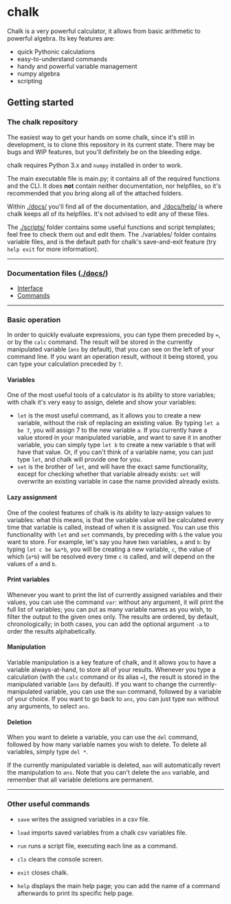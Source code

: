 # chalk
Chalk is a very powerful calculator, it allows from basic arithmetic to powerful algebra.
Its key features are:
- quick Pythonic calculations
- easy-to-understand commands
- handy and powerful variable management
- numpy algebra
- scripting

## Getting started

### The chalk repository

The easiest way to get your hands on some chalk, since it's still in development, is to clone this repository in its current state. There may be bugs and WIP features, but you'll definitely be on the bleeding edge.

chalk requires Python 3.x and `numpy` installed in order to work.

The main executable file is main.py; it contains all of the required functions and the CLI. It does **not** contain neither documentation, nor helpfiles, so it's recommended that you bring along all of the attached folders.

Within [./docs/](https://github.com/LionSpeck/chalk/tree/main/docs) you'll find all of the documentation, and [./docs/help/](https://github.com/LionSpeck/chalk/tree/main/docs/help) is where chalk keeps all of its helpfiles. It's not advised to edit any of these files.

The [./scripts/](https://github.com/LionSpeck/chalk/tree/main/scripts) folder contains some useful functions and script templates; feel free to check them out and edit them.
The ./variables/ folder contains variable files, and is the default path for chalk's save-and-exit feature (try `help exit` for more information).

---
### Documentation files ([./docs/](https://github.com/LionSpeck/chalk/tree/main/docs))

- [Interface](https://github.com/LionSpeck/chalk/blob/main/docs/Interface.md#chalk-documentation-the-command-line-interface)
- [Commands](https://github.com/LionSpeck/chalk/blob/main/docs/Commands.md#chalk-documentation-commands)

---
### Basic operation

In order to quickly evaluate expressions, you can type them preceded by `=`, or by the `calc` command. The result will be stored in the currently manipulated variable (`ans` by default), that you can see on the left of your command line. If you want an operation result, without it being stored, you can type your calculation preceded by `?`.

#### Variables

One of the most useful tools of a calculator is its ability to store variables; with chalk it's very easy to assign, delete and show your variables:
- `let` is the most useful command, as it allows you to create a new variable, without the risk of replacing an existing value. By typing `let a be 7`, you will assign 7 to the new variable `a`. If you currently have a value stored in your manipulated variable, and want to save it in another variable, you can simply type `let b` to create a new variable `b` that will have that value. Or, if you can't think of a variable name, you can just type `let`, and chalk will provide one for you.
- `set` is the brother of `let`, and will have the exact same functionality, except for checking whether that variable already exists: `set` will overwrite an existing variable in case the name provided already exists.

#### Lazy assignment

One of the coolest features of chalk is its ability to lazy-assign values to variables: what this means, is that the variable value will be calculated every time that variable is called, instead of when it is assigned. You can use this functionality with `let` and `set` commands, by preceding with `&` the value you want to store. For example, let's say you have two variables, `a` and `b`: by typing `let c be &a*b`, you will be creating a new variable, `c`, the value of which (`a*b`) will be resolved every time `c` is called, and will depend on the values of `a` and `b`.

#### Print variables

Whenever you want to print the list of currently assigned variables and their values, you can use the command `var`: without any argument, it will print the full list of variables; you can put as many variable names as you wish, to filter the output to the given ones only. The results are ordered, by default, chronologically; in both cases, you can add the optional argument `-a` to order the results alphabetically.

#### Manipulation

Variable manipulation is a key feature of chalk, and it allows you to have a variable always-at-hand, to store all of your results. Whenever you type a calculation (with the `calc` command or its alias `=`), the result is stored in the manipulated variable (`ans` by default). If you want to change the currently-manipulated variable, you can use the `man` command, followed by a variable of your choice. If you want to go back to `ans`, you can just type `man` without any arguments, to select `ans`.

#### Deletion

When you want to delete a variable, you can use the `del` command, followed by how many variable names you wish to delete.
To delete all variables, simply type `del *`.

If the currently manipulated variable is deleted, `man` will automatically revert the manipulation to `ans`.
Note that you can't delete the `ans` variable, and remember that all variable deletions are permanent.

---
### Other useful commands

- `save` writes the assigned variables in a csv file.
- `load` imports saved variables from a chalk csv variables file.
- `run` runs a script file, executing each line as a command.


- `cls` clears the console screen.
- `exit` closes chalk.
- `help` displays the main help page; you can add the name of a command afterwards to print its specific help page.

